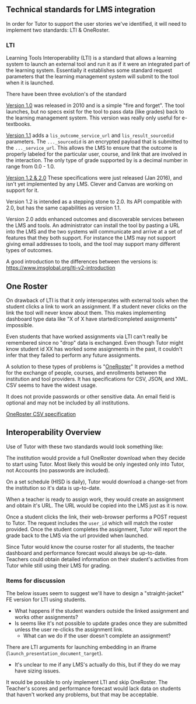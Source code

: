 ## Technical standards for LMS integration

In order for Tutor to support the user stories we've identified, it will need to implement two standards: LTI & OneRoster.

### LTI

Learning Tools Interoperability (LTI) is a standard that allows a learning system to launch an external tool and run it as if it were an integrated part of the learning system.  Essentially it establishes some standard request parameters that the learning management system will submit to the tool when it is launched.

There have been three evolution's of the standard

[Version 1.0](https://www.imsglobal.org/specs/ltiv1p0/implementation-guide) was released in 2010 and is a simple "fire and forget".  The tool launches, but no specs exist for the tool to pass data (like grades) back to the learning management system.  This version was really only useful for e-textbooks.

[Version 1.1](https://www.imsglobal.org/specs/ltiv1p1/implementation-guide) adds a `lis_outcome_service_url` and `lis_result_sourcedid` parameters.  The `..._sourcedid` is an encrypted payload that is submitted to the `..._service_url`.  This allows the LMS to ensure that the outcome is properly labeled for the particular user, course, and link that are involved in the interaction.  The only type of grade supported by is a decimal number in range from 0.0 - 1.0.

[Version 1.2 & 2.0](https://www.imsglobal.org/specs/ltiv2p0/implementation-guide)  These specifications were just released (Jan 2016), and isn't yet implemented by any LMS. Clever and Canvas are working on support for it.

Version 1.2 is intended as a stepping stone to 2.0. Its API compatible with 2.0, but has the same capabilities as version 1.1.

Version 2.0 adds enhanced outcomes and discoverable services between the LMS and tools.  An administrator can install the tool by pasting a URL into the LMS and the two systems will communicate and arrive at a set of features that they both support.  For instance the LMS may not support giving email addresses to tools, and the tool may support many different types of outcomes.

A good introduction to the differences between the versions is: https://www.imsglobal.org/lti-v2-introduction

## One Roster

On drawback of LTI is that it only interoperates with external tools when the student clicks a link to work an assignment.  If a student never clicks on the link the tool will never know about them.  This makes implementing dashboard type data like "X of X have started/completed assignments" impossible.

Even students that have worked assignments via LTI can't really be remembered since no "drop" data is exchanged.  Even though Tutor might know student id XX has worked some assignments in the past, it couldn't infer that they failed to perform any future assignments.

A solution to these types of problems is "[OneRoster](https://www.imsglobal.org/activity/onerosterlis)"  It provides a method for the exchange of people, courses, and enrollments between the institution and tool providers.  It has specifications for CSV, JSON, and XML.  CSV seems to have the widest usage.

It does not provide passwords or other sensitive data.  An email field is optional and may not be included by all institutions.

[OneRoster CSV specification](https://www.imsglobal.org/lis/imsOneRosterv1p0/imsOneRosterCSV-v1p0.html)

## Interoperability Overview

Use of Tutor with these two standards would look something like:

The institution would provide a full OneRoster download when they decide to start using Tutor.  Most likely this would be only ingested only into Tutor, not Accounts (no passwords are included).

On a set schedule (HISD is daily), Tutor would download a change-set from the institution so it's data is up-to-date.

When a teacher is ready to assign work, they would create an assignment and obtain it's URL.  The URL would be copied into the LMS just as it is now.

Once a student clicks the link, their web-browser performs a POST request to Tutor.  The request includes the `user_id` which will match the roster provided.  Once the student completes the assignment, Tutor will report the grade back to the LMS via the url provided when launched.

Since Tutor would know the course roster for all students, the teacher dashboard and performance forecast would always be up-to-date.  Teachers could obtain detailed information on their student's activities from Tutor while still using their LMS for grading.

### Items for discussion

The below issues seem to suggest we'll have to design a "straight-jacket" FE version for LTI using students.
  * What happens if the student wanders outside the linked assignment and works other assignments?
  * Is seems like it's not possible to update grades once they are submitted unless the user re-clicks the assignment link.
    * What can we do if the user doesn't complete an assignment?

There are LTI arguments for launching embedding in an iframe (`launch_presentation_document_target`).
  * It's unclear to me if any LMS's actually do this, but if they do we may have sizing issues.

It would be possible to only implement LTI and skip OneRoster.  The Teacher's scores and performance forecast would lack data on students that haven't worked any problems, but that may be acceptable.
